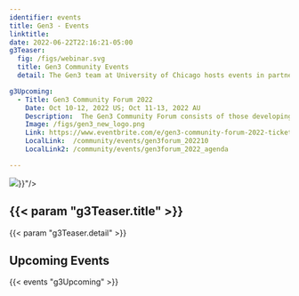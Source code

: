 ```yaml
---
identifier: events
title: Gen3 - Events
linktitle:
date: 2022-06-22T22:16:21-05:00
g3Teaser:
  fig: /figs/webinar.svg
  title: Gen3 Community Events
  detail: The Gen3 team at University of Chicago hosts events in partnership with the community of developers, operators, and sponsors of Gen3 data resources. These events aim to share information about how to set up new Gen3 instances, build a community that can help each other, and create clear paths for support from the Gen3 team.

g3Upcoming:
  - Title: Gen3 Community Forum 2022
    Date: Oct 10-12, 2022 US; Oct 11-13, 2022 AU
    Description:  The Gen3 Community Forum consists of those developing and operating Gen3 data commons and data meshes, those considering developing Gen3 data commons and meshes, and other stakeholders involved with the Gen3 community. The four aims of the Forum are `:`` to share knowledge about Gen3, its architecture, and the Gen3 roadmaps and priorities; to strengthen the connection between the Gen3 core team and those developing, operating and using Gen3 platforms; to design a set of ongoing community engagement activities; and to discuss and agree on key shared development priorities between the Gen3 core team and the Gen3 community. The virtual community forum is co-hosted by the University of Chicago and the Australian BioCommons.
    Image: /figs/gen3_new_logo.png
    Link: https://www.eventbrite.com/e/gen3-community-forum-2022-tickets-384218496867
    LocalLink:  /community/events/gen3forum_202210
    LocalLink2: /community/events/gen3forum_2022_agenda

---
```


<section class="g3-bg__mint">
  <div class="g3-outer-wrapper g3-flex-content g3-flex-content__reverse">
    <div class="g3-col__65 g3-flex-content g3-mb-space__padding-lg-top g3-space__margin-md-top-bottom">
      <img class="g3-img__full-width" src="{{< param "g3Teaser.fig" >}}"/>
    </div>
    <div class="g3-space__padding-lg-top g3-space__padding-lg-bottom g3-col__35">
      <div class="g3-space__wrapper-gap-left">
        <h1 class="g3-space__margin-sm-bottom">
          {{< param "g3Teaser.title" >}}
        </h1>
        <p class="g3-space__margin-sm-bottom introduction">
          {{< param "g3Teaser.detail" >}}
        </p>
      </div>
    </div>
  </div>
</section>

<section class="g3-space__padding-sm-top g3-space__padding-sm-bottom">
    <div class="g3-inner-wrapper">
        <h2>Upcoming Events</h2>
    </div>
</section>

{{< events "g3Upcoming" >}}
